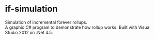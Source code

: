 if-simulation
=============

Simulation of incremental forever rollups.  
A graphic C# program to demonstrate how rollup works.
Built with Visual Studio 2012 on .Net 4.5.

